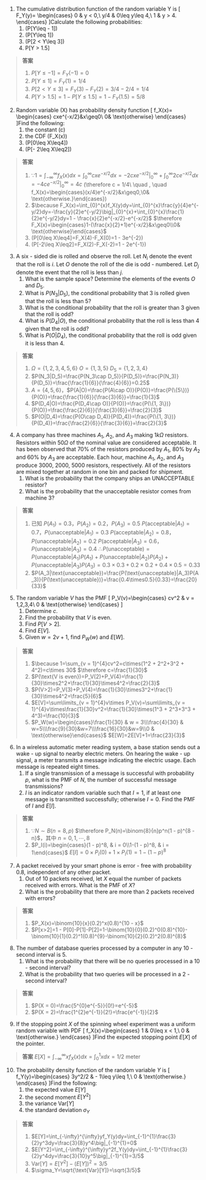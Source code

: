 1. The cumulative distribution function of the random variable Y is
\[
F_Y(y)=
\begin{cases}
0 & y < 0,\\
y/4 & 0\leq y\leq 4,\\
1 & y > 4.
\end{cases}
\]Calculate the following probabilities:
   1. \(P[Y\leq - 1]\)
   2. \(P[Y\leq 1]\)
   3. \(P[2 < Y\leq 3]\)
   4. P[Y > 1.5]
> **答案**
> 1. $P[Y\leq - 1]=F_Y(-1)=0$
> 2. $P[Y\leq 1]=F_Y(1)=1/4$
> 3. $P[2 < Y\leq 3]=F_Y(3)-F_Y(2)=3/4 - 2/4=1/4$
> 4. $P[Y > 1.5]=1 - P[Y\leq 1.5]=1 - F_Y(1.5)= 5/8$

2. Random variable \(X\) has probability density function
\[
f_X(x)=
\begin{cases}
cxe^{-x/2}&x\geq0\\
0& \text{otherwise}
\end{cases}
\]Find the following:
   1. the constant \(c\)
   2. the CDF \(F_X(x)\)
   3. \(P[0\leq X\leq4]\)
   4. \(P[- 2\leq X\leq2]\)
> **答案**
> 1. $\because 1=\int_{-\infty}^{\infty}f_X(x)dx=\int_{0}^{\infty}cxe^{-x/2}dx=-2cxe^{-x/2}\big|_{0}^{\infty}+\int_{0}^{\infty}2ce^{-x/2}dx=-4ce^{-x/2}\big|_{0}^{\infty}=4c$
> \(\therefore c = 1/4\ \quad , \quad f_X(x)=\begin{cases}(x/4)e^{-x/2}&x\geq0,\\0& \text{otherwise.}\end{cases}\)
> 2. $\because F_X(x)=\int_{0}^{x}f_X(y)dy=\int_{0}^{x}\frac{y}{4}e^{-y/2}dy=-\frac{y}{2}e^{-y/2}\big|_{0}^{x}+\int_{0}^{x}\frac{1}{2}e^{-y/2}dy=1 - \frac{x}{2}e^{-x/2}-e^{-x/2}$
> $\therefore F_X(x)=\begin{cases}1-(\frac{x}{2}+1)e^{-x/2}&x\geq0\\0& \text{otherwise}\end{cases}$
> 3. \(P[0\leq X\leq4]=F_X(4)-F_X(0)=1 - 3e^{-2}\)
> 4. \(P[-2\leq X\leq2]=F_X(2)-F_X(-2)=1 - 2e^{-1}\) 

3. A six - sided die is rolled and observe the roll. Let $N_i$ denote the event that the roll is $i$. Let $O$ denote the roll of the die is odd - numbered. Let $D_j$ denote the event that the roll is less than $j$.
   1. What is the sample space? Determine the elements of the events $O$ and $D_5$.
   2. What is $P(N_3|D_5)$, the conditional probability that 3 is rolled given that the roll is less than 5?
   3. What is the conditional probability that the roll is greater than 3 given that the roll is odd?
   4. What is $P(D_4|O)$, the conditional probability that the roll is less than 4 given that the roll is odd?
   5. What is $P(O|D_4)$, the conditional probability that the roll is odd given it is less than 4.
> **答案**
> 1. $\Omega=\{1, 2, 3, 4, 5, 6\}$
> $O = \{1, 3, 5\}$
> $D_5=\{1, 2, 3, 4\}$
> 2. $P(N_3|D_5)=\frac{P(N_3\cap D_5)}{P(D_5)}=\frac{P(N_3)}{P(D_5)}=\frac{\frac{1}{6}}{\frac{4}{6}}=0.25$ 
> 3. $A = \{4, 5, 6\}$，$P(A|O)=\frac{P(A\cap O)}{P(O)}=\frac{P(\{5\})}{P(O)}=\frac{\frac{1}{6}}{\frac{3}{6}}=\frac{1}{3}$ 
> 4. $P(D_4|O)=\frac{P(D_4\cap O)}{P(O)}=\frac{P(\{1, 3\})}{P(O)}=\frac{\frac{2}{6}}{\frac{3}{6}}=\frac{2}{3}$ 
> 5. $P(O|D_4)=\frac{P(O\cap D_4)}{P(D_4)}=\frac{P(\{1, 3\})}{P(D_4)}=\frac{\frac{2}{6}}{\frac{3}{6}}=\frac{2}{3}$ 

4. A company has three machines $A_1$, $A_2$, and $A_3$ making $1k\Omega$ resistors. Resistors within $50\Omega$ of the nominal value are considered acceptable. It has been observed that 70% of the resistors produced by $A_1$, 80% by $A_2$ and 60% by $A_3$ are acceptable. Each hour, machine $A_1$, $A_2$, and $A_3$ produce 3000, 2000, 5000 resistors, respectively. All of the resistors are mixed together at random in one bin and packed for shipment.
   1. What is the probability that the company ships an UNACCEPTABLE resistor?
   2. What is the probability that the unacceptable resistor comes from machine 3?
> **答案**
> 1. 已知 $P(A_1)=0.3$，$P(A_2)=0.2$，$P(A_3)=0.5$
> $P(\text{acceptable}|A_1) = 0.7$，$P(\text{unacceptable}|A_1)= 0.3$
> $P(\text{acceptable}|A_2) = 0.8$，$P(\text{unacceptable}|A_2)= 0.2$
> $P(\text{acceptable}|A_3) = 0.6$，$P(\text{unacceptable}|A_3)= 0.4$
> $\therefore P(\text{unacceptable})=P(\text{unacceptable}|A_1)P(A_1)+P(\text{unacceptable}|A_2)P(A_2)+P(\text{unacceptable}|A_3)P(A_3)=0.3\times0.3 + 0.2\times0.2+0.4\times0.5=0.33$
> 2. $P(A_3|\text{unacceptable})=\frac{P(\text{unacceptable}|A_3)P(A_3)}{P(\text{unacceptable})}=\frac{0.4\times0.5}{0.33}=\frac{20}{33}$ 

5. The random variable $V$ has the PMF
\[
P_V(v)=\begin{cases}
cv^2 & v = 1,2,3,4\\
0 & \text{otherwise}
\end{cases}
\]
   1. Determine $c$.
   2. Find the probability that $V$ is even.
   3. Find $P[V > 2]$.
   4. Find $E[V]$.
   5. Given $w = 2v+1$, find $P_W(w)$ and $E[W]$.
> **答案**
> 1. $\because 1=\sum_{v = 1}^{4}cv^2=c\times(1^2 + 2^2+3^2 + 4^2)=c\times 30$
> $\therefore c=\frac{1}{30}$
> 2. $P(\text{V is even})=P_V(2)+P_V(4)=\frac{1}{30}\times2^2+\frac{1}{30}\times4^2=\frac{2}{3}$
> 3. $P(V>2)=P_V(3)+P_V(4)=\frac{1}{30}\times3^2+\frac{1}{30}\times4^2=\frac{5}{6}$ 
> 4. $E[V]=\sum\limits_{v = 1}^{4}v\times P_V(v)=\sum\limits_{v = 1}^{4}v\times\frac{1}{30}v^2=\frac{1}{30}\times(1^3 + 2^3+3^3 + 4^3)=\frac{10}{3}$
> 5.  $P_W(w)=\begin{cases}\frac{1}{30} & w = 3\\\frac{4}{30} & w=5\\\frac{9}{30}&w=7\\\frac{16}{30}&w=9\\0 & \text{otherwise}\end{cases}$
> $E[W]=2E[V]+1=\frac{23}{3}$ 

6. In a wireless automatic meter reading system, a base station sends out a wake - up signal to nearby electric meters. On hearing the wake - up signal, a meter transmits a message indicating the electric usage. Each message is repeated eight times.
   1. If a single transmission of a message is successful with probability $p$, what is the PMF of $N$, the number of successful message transmissions?
   2. $I$ is an indicator random variable such that $I = 1$, if at least one message is transmitted successfully; otherwise $I = 0$. Find the PMF of $I$ and $E[I]$.
> **答案**
> 1. $\because N \sim B(n = 8,p)$
> $\therefore P_N(n)=\binom{8}{n}p^n(1 - p)^{8 - n}$，其中 $n = 0,1,\cdots,8$
> 2. $P_I(i)=\begin{cases}(1 - p)^8, & i = 0\\1-(1 - p)^8, & i = 1\end{cases}$ 
> $E[I]=0\times P_I(0)+1\times P_I(1)=1-(1 - p)^8$

7. A packet received by your smart phone is error - free with probability 0.8, independent of any other packet.
   1. Out of 10 packets received, let $X$ equal the number of packets received with errors. What is the PMF of $X$?
   2. What is the probability that there are more than 2 packets received with errors?
> **答案**
> 1. $P_X(x)=\binom{10}{x}(0.2)^x(0.8)^{10 - x}$
> 2. $P[x>2]=1 - P[0]-P[1]-P[2]=1-\binom{10}{0}(0.2)^0(0.8)^{10}-\binom{10}{1}(0.2)^1(0.8)^{9}-\binom{10}{2}(0.2)^2(0.8)^{8}$

8. The number of database queries processed by a computer in any 10 - second interval is 5. 
   1. What is the probability that there will be no queries processed in a 10 - second interval? 
   2. What is the probability that two queries will be processed in a 2 - second interval?
> **答案**
> 1. $P(X = 0)=\frac{5^{0}e^{-5}}{0!}=e^{-5}$
> 2. $P(X = 2)=\frac{1^{2}e^{-1}}{2!}=\frac{e^{-1}}{2}$

9. If the stopping point $X$ of the spinning wheel experiment was a uniform random variable with PDF
\[
f_X(x)=\begin{cases}
1 & 0\leq x < 1,\\
0 & \text{otherwise.}
\end{cases}
\]Find the expected stopping point $E[X]$ of the pointer.
> **答案**
> $E[X]=\int_{-\infty}^{\infty}xf_X(x)dx=\int_{0}^{1}x dx = 1/2\text{ meter}$

10. The probability density function of the random variable $Y$ is
\[
f_Y(y)=\begin{cases}
3y^2/2 & - 1\leq y\leq 1,\\
0 & \text{otherwise.}
\end{cases}
\]Find the following:
       1. the expected value $E[Y]$
       2. the second moment $E[Y^2]$
       3. the variance $\text{Var}[Y]$
       4. the standard deviation $\sigma_Y$
> **答案**
> 1. $E[Y]=\int_{-\infty}^{\infty}yf_Y(y)dy=\int_{-1}^{1}\frac{3}{2}y^3dy=\frac{3}{8}y^4\big|_{-1}^{1}=0$
> 2. $E[Y^2]=\int_{-\infty}^{\infty}y^2f_Y(y)dy=\int_{-1}^{1}\frac{3}{2}y^4dy=\frac{3}{10}y^5\big|_{-1}^{1}=3/5$
> 3. $\text{Var}[Y]=E[Y^2]-(E[Y])^2 = 3/5$
> 4. $\sigma_Y=\sqrt{\text{Var}[Y]}=\sqrt{3/5}$